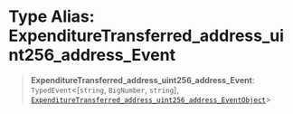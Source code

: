 # Type Alias: ExpenditureTransferred\_address\_uint256\_address\_Event

> **ExpenditureTransferred\_address\_uint256\_address\_Event**: `TypedEvent`\<\[`string`, `BigNumber`, `string`\], [`ExpenditureTransferred_address_uint256_address_EventObject`](../interfaces/ExpenditureTransferred_address_uint256_address_EventObject.md)\>
